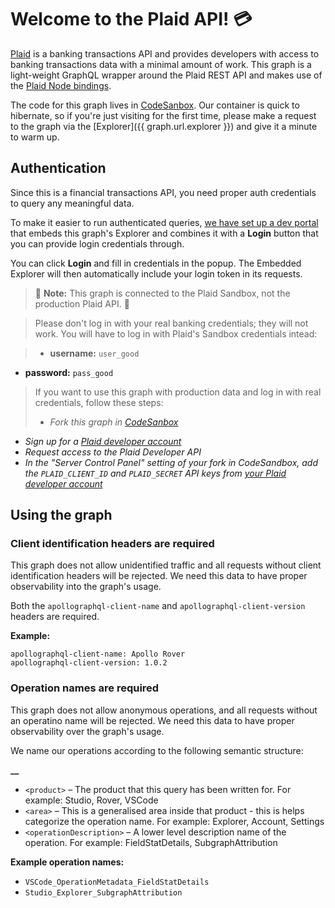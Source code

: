 # Welcome to the Plaid API! 💳

[Plaid](https://plaid.com/) is a banking transactions API and provides developers with access to banking transactions data with a minimal amount of work. This graph is a light-weight GraphQL wrapper around the Plaid REST API and makes use of the [Plaid Node bindings](https://github.com/plaid/plaid-node).

The code for this graph lives in [CodeSanbox](https://codesandbox.io/s/plaid-graphql-api-end-u7uti?file=/src/index.js). Our container is quick to hibernate, so if you're just visiting for the first time, please make a request to the graph via the [Explorer]({{ graph.url.explorer }}) and give it a minute to warm up.

## Authentication

Since this is a financial transactions API, you need proper auth credentials to query any meaningful data.

To make it easier to run authenticated queries, [we have set up a dev portal](https://u7uti.sse.codesandbox.io/) that embeds this graph's Explorer and combines it with a **Login** button that you can provide login credentials through.

You can click **Login** and fill in credentials in the popup. The Embedded Explorer will then automatically include your login token in its requests.

> 🚧 **Note:** This graph is connected to the Plaid Sandbox, not the production Plaid API. 🚧

> Please don't log in with your real banking credentials; they will not work. You will have to log in with Plaid's Sandbox credentials intead:

> - **username:** `user_good`
- **password:** `pass_good`

> If you want to use this graph with production data and log in with real credentials, follow these steps:
>
> - _Fork this graph in [CodeSanbox](https://codesandbox.io/s/plaid-graphql-api-end-u7uti?file=/src/index.js)_
- _Sign up for a [Plaid developer account](https://dashboard.plaid.com/overview)_
- _Request access to the Plaid Developer API_
- _In the "Server Control Panel" setting of your fork in CodeSandbox, add the `PLAID_CLIENT_ID` and `PLAID_SECRET` API keys from [your Plaid developer account](https://dashboard.plaid.com/team/keys)_

## Using the graph

### Client identification headers are required

This graph does not allow unidentified traffic and all requests without client identification headers will be rejected. We need this data to have proper observability into the graph's usage.

Both the `apollographql-client-name` and `apollographql-client-version` headers are required.

**Example:**

```
apollographql-client-name: Apollo Rover
apollographql-client-version: 1.0.2
```

### Operation names are required

This graph does not allow anonymous operations, and all requests without an operatino name will be rejected. We need this data to have proper observability over the graph's usage.

We name our operations according to the following semantic structure:

**<product>\_<area>\_<operationDescription>**

- `<product>` – The product that this query has been written for.
  For example: Studio, Rover, VSCode
- `<area>` – This is a generalised area inside that product - this is helps categorize the operation name.
  For example: Explorer, Account, Settings
- `<operationDescription>` – A lower level description name of the operation.
  For example: FieldStatDetails, SubgraphAttribution

**Example operation names:**

- `VSCode_OperationMetadata_FieldStatDetails`
- `Studio_Explorer_SubgraphAttribution`
